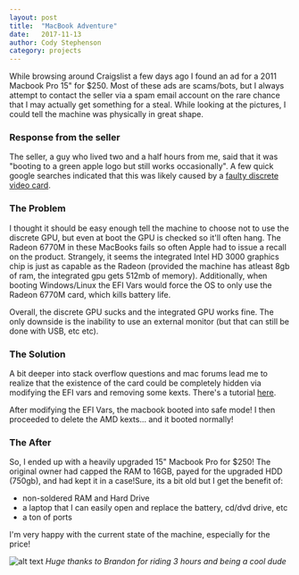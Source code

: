 ```yaml
---
layout: post
title:  "MacBook Adventure"
date:   2017-11-13
author: Cody Stephenson
category: projects
---
```

While browsing around Craigslist a few days ago I found an ad for a 2011 Macbook Pro 15" for $250. Most of these ads are scams/bots, but I always attempt to contact the seller via a spam email account on the rare chance that I may actually get something for a steal. While looking at the pictures, I could tell the machine was physically in great shape.

### Response from the seller
The seller, a guy who lived two and a half hours from me, said that it was "booting to a green apple logo but still works occasionally". A few quick google searches indicated that this was likely caused by a [faulty discrete video card](https://www.apple.com/support/macbookpro-videoissues/). 

### The Problem
I thought it should be easy enough tell the machine to choose not to use the discrete GPU, but even at boot the GPU is checked so it'll often hang. The Radeon 6770M in these MacBooks fails so often Apple had to issue a recall on the product. Strangely, it seems the integrated Intel HD 3000 graphics chip is just as capable as the Radeon (provided the machine has atleast 8gb of ram, the integrated gpu gets 512mb of memory). Additionally, when booting Windows/Linux the EFI Vars would force the OS to only use the Radeon 6770M card, which kills battery life.

Overall, the discrete GPU sucks and the integrated GPU works fine. The only downside is the inability to use an external monitor (but that can still be done with USB, etc etc).

### The Solution
A bit deeper into stack overflow questions and mac forums lead me to realize that the existence of the card could be completely hidden via modifying the EFI vars and removing some kexts. There's a tutorial [here](https://forums.macrumors.com/threads/force-2011-macbook-pro-8-2-with-failed-amd-gpu-to-always-use-intel-integrated-gpu-efi-variable-fix.2037591/).

After modifying the EFI Vars, the macbook booted into safe mode! I then proceeded to delete the AMD kexts... and it booted normally!

### The After
So, I ended up with a heavily upgraded 15" Macbook Pro for $250! The original owner had capped the RAM to 16GB, payed for the upgraded HDD (750gb), and had kept it in a case!Sure, its a bit old but I get the benefit of:
* non-soldered RAM and Hard Drive
* a laptop that I can easily open and replace the battery, cd/dvd drive, etc
* a ton of ports

I'm very happy with the current state of the machine, especially for the price!

![alt text]({{site.baseurl}}/img/blog_images/macbook.png "datBook")
*Huge thanks to Brandon for riding 3 hours and being a cool dude*
